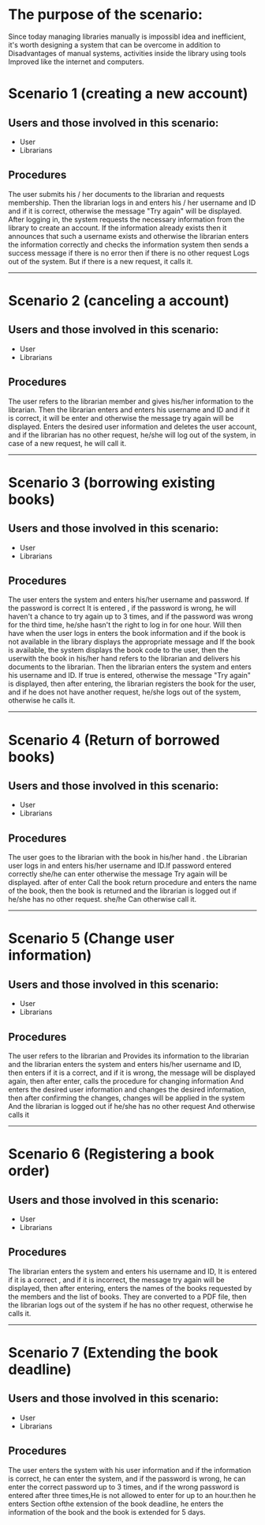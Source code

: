 # The purpose of the scenario:

Since today managing libraries manually is impossibl idea and inefficient, it's worth designing a system that can be overcome in addition to Disadvantages of manual systems, activities inside the library using tools Improved like the internet and computers. 

# Scenario 1 (creating a new account)
## Users and those involved in this scenario:
* User
* Librarians 

## Procedures
The user submits his / her documents to the librarian and requests membership. Then the librarian logs in and enters his / her username and ID and if it is correct, otherwise the message "Try again" will be displayed. After logging in, the system requests the necessary information from the library to create an account. If the information already exists then it announces that such a username exists and otherwise the librarian enters the information correctly and checks the information system then sends a success message if there is no error then if there is no other request Logs out of the system. But if there is a new request, it calls it.

--------------------------------------------------------------
# Scenario 2 (canceling a account)
## Users and those involved in this scenario:
* User
* Librarians 

## Procedures
The user refers to the librarian member and gives his/her information to the librarian. Then the librarian enters and enters his username and ID and if it is correct, it will be enter and otherwise the message try again will be displayed. Enters the desired user information and deletes the user account, and if the librarian has no other request, he/she will log out of the system, in case of a new request, he will call it.

---------------------------------------------------------------
# Scenario 3 (borrowing existing books)
## Users and those involved in this scenario:
* User
* Librarians 

## Procedures

The user enters the system and enters his/her username and password. If the password is correct It is entered
 , if the password is wrong, he will haven't a chance to try again up to 3 times, and if the password was wrong for the third time, he/she hasn't the right to log in for one hour. Will then have when the user logs in enters the book information and if the book is not available in the library displays the appropriate message and If the book is available, the system displays the book code to the user, then the userwith the book in his/her hand refers to the librarian and delivers his documents to the librarian. Then the librarian enters the system and enters his username and ID. If true
 is entered, otherwise the message "Try again" is displayed, then after entering, the librarian registers the book for the user, and if he does not have another request, he/she logs out of the system, otherwise he calls it.


---------------------------------------------------------------
# Scenario 4 (Return of borrowed books)
## Users and those involved in this scenario:
* User
* Librarians 

## Procedures

The user goes to the librarian with the book in his/her hand . the Librarian user
 logs in and enters his/her username and ID.If password entered correctly she/he can enter otherwise the message Try again will be displayed.
after of enter
 Call the book return procedure and enters the name of the book, then the book is returned and the librarian is logged out if he/she has no other request. she/he Can otherwise call it.

----------------------------------------------------------------
# Scenario 5 (Change user information)
## Users and those involved in this scenario:
* User
* Librarians 

## Procedures

 The user refers to the librarian and Provides its information to the librarian
and the librarian enters the system and enters his/her username and ID, then enters if it is a correct, and if it is wrong, the message will be displayed again, then after enter,  calls the procedure  for changing information
 And enters the desired user information and changes the desired information, then after confirming the changes, changes will be applied in the system And the librarian is logged out if he/she has no other request And otherwise calls it



----------------------------------------------------------------
# Scenario 6 (Registering a book order)
## Users and those involved in this scenario:
* User
* Librarians 

## Procedures

The librarian enters the system and enters his username and ID, It is entered
 if it is a correct , and if it is incorrect, the message try again will be displayed, then after entering, enters the names of the books requested by the members and the list of books. They are converted to a PDF file, then the librarian logs out of the system if he has no other request, otherwise he calls it.


----------------------------------------------------------------
# Scenario 7 (Extending the book deadline)
## Users and those involved in this scenario:
* User
* Librarians 

## Procedures

The user enters the system with his user information and if the information is correct, he can enter the system, and if the password is wrong, he can enter the correct password up to 3 times, and if the wrong password is entered after three times,He is not allowed to enter for up to an hour.then he enters Section ofthe extension of the book deadline, he enters the information of the book and the book is extended for 5 days.



